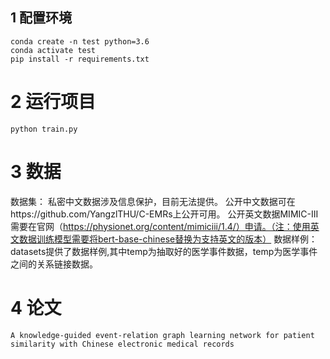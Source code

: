 ## 1 配置环境
```shell
conda create -n test python=3.6
conda activate test
pip install -r requirements.txt
```

# 2 运行项目
```shell
python train.py
```

# 3 数据
数据集：
    私密中文数据涉及信息保护，目前无法提供。
    公开中文数据可在https://github.com/YangzlTHU/C-EMRs上公开可用。
    公开英文数据MIMIC-III需要在官网（https://physionet.org/content/mimiciii/1.4/）申请。（注：使用英文数据训练模型需要将bert-base-chinese替换为支持英文的版本）
数据样例：
    datasets提供了数据样例,其中temp为抽取好的医学事件数据，temp为医学事件之间的关系链接数据。

# 4 论文
    A knowledge-guided event-relation graph learning network for patient similarity with Chinese electronic medical records